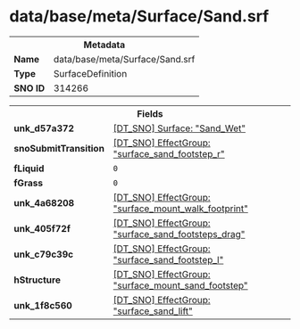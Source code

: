 <h1>data/base/meta/Surface/Sand.srf</h1><table><tr><th colspan="100%">Metadata</th></tr><tr><td><b>Name</b></td><td>data/base/meta/Surface/Sand.srf</td></tr><tr><td><b>Type</b></td><td>SurfaceDefinition</td></tr><tr><td><b>SNO ID</b></td><td>314266</td></tr></table>

<table><tr><th colspan="100%">Fields</th></tr><tr><td><b>unk_d57a372</b></td><td><a href="Sand_Wet.srf">[DT_SNO] Surface: "Sand_Wet"</a></td></tr><tr><td><b>snoSubmitTransition</b></td><td><a href="..\EffectGroup\surface_sand_footstep_r.efg">[DT_SNO] EffectGroup: "surface_sand_footstep_r"</a></td></tr><tr><td><b>fLiquid</b></td><td><code>0</code></td></tr><tr><td><b>fGrass</b></td><td><code>0</code></td></tr><tr><td><b>unk_4a68208</b></td><td><a href="..\EffectGroup\surface_mount_walk_footprint.efg">[DT_SNO] EffectGroup: "surface_mount_walk_footprint"</a></td></tr><tr><td><b>unk_405f72f</b></td><td><a href="..\EffectGroup\surface_sand_footsteps_drag.efg">[DT_SNO] EffectGroup: "surface_sand_footsteps_drag"</a></td></tr><tr><td><b>unk_c79c39c</b></td><td><a href="..\EffectGroup\surface_sand_footstep_l.efg">[DT_SNO] EffectGroup: "surface_sand_footstep_l"</a></td></tr><tr><td><b>hStructure</b></td><td><a href="..\EffectGroup\surface_mount_sand_footstep.efg">[DT_SNO] EffectGroup: "surface_mount_sand_footstep"</a></td></tr><tr><td><b>unk_1f8c560</b></td><td><a href="..\EffectGroup\surface_sand_lift.efg">[DT_SNO] EffectGroup: "surface_sand_lift"</a></td></tr></table>

